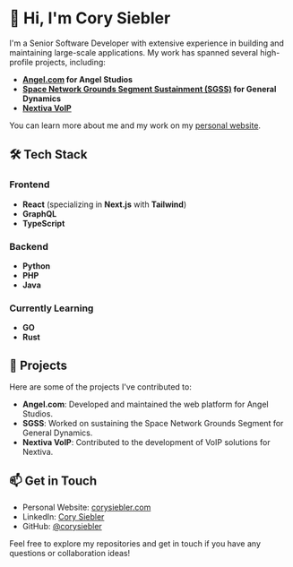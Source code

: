 # 👋 Hi, I'm Cory Siebler

I'm a Senior Software Developer with extensive experience in building and maintaining large-scale applications. My work has spanned several high-profile projects, including:

- **[Angel.com](Angel.com) for Angel Studios**
- **[Space Network Grounds Segment Sustainment (SGSS)](https://gdmissionsystems.com/satellite-ground-systems/space-network-ground-segment-sustainment) for General Dynamics**
- **[Nextiva VoIP](https://www.nextiva.com/)**

You can learn more about me and my work on my [personal website](https://corysiebler.com).

## 🛠️ Tech Stack

### Frontend
- **React** (specializing in **Next.js** with **Tailwind**)
- **GraphQL**
- **TypeScript**

### Backend
- **Python**
- **PHP**
- **Java**

### Currently Learning
- **GO**
- **Rust**

## 🚀 Projects

Here are some of the projects I've contributed to:

- **Angel.com**: Developed and maintained the web platform for Angel Studios.
- **SGSS**: Worked on sustaining the Space Network Grounds Segment for General Dynamics.
- **Nextiva VoIP**: Contributed to the development of VoIP solutions for Nextiva.

## 📫 Get in Touch

- Personal Website: [corysiebler.com](https://corysiebler.com)
- LinkedIn: [Cory Siebler](https://www.linkedin.com/in/corysiebler)
- GitHub: [@corysiebler](https://github.com/corysiebler)

Feel free to explore my repositories and get in touch if you have any questions or collaboration ideas!
